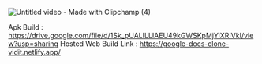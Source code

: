 ![Untitled video - Made with Clipchamp (4)](https://github.com/user-attachments/assets/947c9bee-37f4-410f-ae2f-6681a5980fe9)

Apk Build : https://drive.google.com/file/d/1Sk_pUALILLIAEU49kGWSKpMjYiXRIVkI/view?usp=sharing
Hosted Web Build Link : https://google-docs-clone-vidit.netlify.app/
